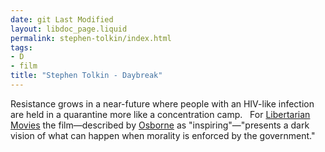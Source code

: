 ```yaml
---
date: git Last Modified
layout: libdoc_page.liquid
permalink: stephen-tolkin/index.html
tags:
- D
- film
title: "Stephen Tolkin - Daybreak"
---
```


Resistance grows in a near-future where people with an HIV-like  infection are held in a quarantine more like a concentration camp.
  
 For <a href="http://libertarianmovies.net/D/Daybreak-1993-.html"> Libertarian Movies</a> the film—described by <a href="biblio.htm#Osborne">Osborne</a> as "inspiring"—"presents a  dark vision of what can happen when morality is enforced by the  government."